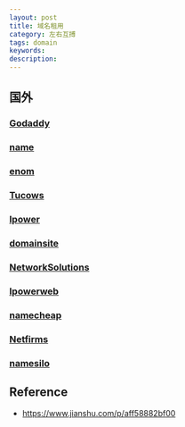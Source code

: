 ```yaml
---
layout: post
title: 域名租用
category: 左右互搏
tags: domain
keywords: 
description: 
---
```



## 国外

### [Godaddy](www.godaddy.com)

### [name](www.name.com)

### [enom](www.enom.com)

### [Tucows](www.tucows.com)

### [Ipower](www.ipower.com)

### [domainsite](www.domainsite.com)

### [NetworkSolutions](www.networksolutions.com)

### [Ipowerweb](www.ipowerweb.com)

### [namecheap](www.namecheap.com)

### [Netfirms](www.netfirms.com)

### [namesilo](namesilo.com)

## Reference

* <https://www.jianshu.com/p/aff58882bf00>
